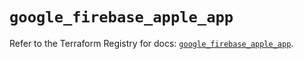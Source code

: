 # `google_firebase_apple_app`

Refer to the Terraform Registry for docs: [`google_firebase_apple_app`](https://registry.terraform.io/providers/hashicorp/google-beta/5.29.0/docs/resources/google_firebase_apple_app).
